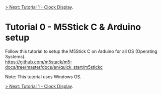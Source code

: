 [> Next: Tutorial 1 - Clock Display](https://github.com/kempisabelmaddie/IoT_PolyU/blob/main/smartwatch/SmartMedication/Tutorial1.md).

# Tutorial 0 - M5Stick C & Arduino setup

Follow this tutorial to setup the M5Stick C on Arduino for all OS (Operating Systems).\
https://github.com/m5stack/m5-docs/tree/master/docs/en/quick_start/m5stickc 

Note: This tutorial uses Windows OS.

[> Next: Tutorial 1 - Clock Display](https://github.com/kempisabelmaddie/IoT_PolyU/blob/main/smartwatch/SmartMedication/Tutorial1.md).
